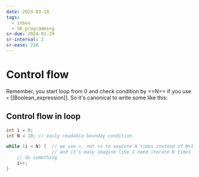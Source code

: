 ```yaml
---
date: 2023-03-18
tags:
  - inbox
  - SR_programming
sr-due: 2024-01-29
sr-interval: 2
sr-ease: 228
---
```


# Control flow

Remember, you start loop from 0 and check condition by ==N== if you use `<`
[[Boolean_expression]]. So it's canonical to write some like this:

## Control flow in loop

```c
int i = 0;
int N = 10; // easly readable bounday condition

while (i < N) {  // we use <, not <= to execute N times instead of N+1
                 // and it's easy imagine like I need iterate N times
    // do something
    i++;
}
```
